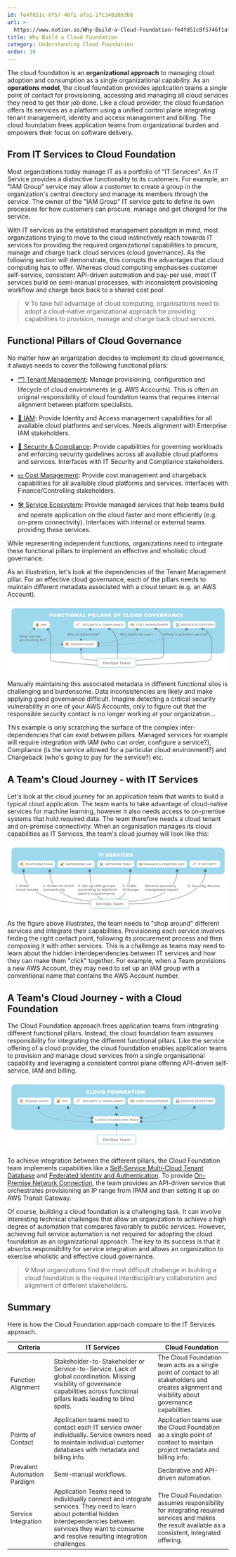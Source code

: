 ```yaml
---
id: fe4fd51c-8f57-46f1-afa1-2fc3402063b8
url: >-
  https://www.notion.so/Why-Build-a-Cloud-Foundation-fe4fd51c8f5746f1afa12fc3402063b8
title: Why Build a Cloud Foundation
category: Understanding Cloud Foundation
order: 10
---
```


The cloud foundation is an **organizational approach** to managing cloud adoption and consumption as a single organizational capability. As an **operations model**, the cloud foundation provides application teams a single point of contact for provisioning, accessing and managing all cloud services they need to get their job done. Like a cloud provider, the cloud foundation offers its services as a platform using a unified control plane integrating tenant management, identity and access management and billing. The cloud foundation frees application teams from organizational burden and empowers their focus on software delivery.

## From IT Services to Cloud Foundation

Most organizations today manage IT as a portfolio of "IT Services". An IT Service provides a distinctive functionality to its customers. For example, an "IAM Group" service may allow a customer to create a group in the organization's central directory and manage its members through the service. The owner of the "IAM Group" IT service gets to define its own processes for how customers can procure, manage and get charged for the service. 

With IT services as the established management paradigm in mind, most organizations trying to move to the cloud instinctively reach towards IT services for providing the required organizational capabilities to procure, manage and charge back cloud services (cloud governance). As the following section will demonstrate, this corrupts the advantages that cloud computing has to offer. Whereas cloud computing emphasises customer self-service, consistent API-driven automation and pay-per use, most IT services build on semi-manual processes, with inconsistent  provisioning workflow and charge back back to a shared cost pool.

> **💡** To take full advantage of cloud computing, organisations need to adopt a cloud-native organizational approach for providing capabilities to provision, manage and charge back cloud services.

## Functional Pillars of Cloud Governance

No matter how an organization decides to implement its cloud governance, it always needs to cover the following functional pillars:

- [🗂 Tenant Management](../maturity-model/tenant-management/readme.md)**:** Manage provisioning, configuration and lifecycle of cloud environments (e.g. AWS Accounts). This is often an original responsibility of cloud foundation teams that requires internal alignment between platform specialists.

- [🔐 IAM](../maturity-model/iam/readme.md)**:** Provide Identity and Access management capabilities for all available cloud platforms and services. Needs alignment with Enterprise IAM stakeholders.

- [🔖 Security & Compliance](../maturity-model/security-and-compliance/readme.md)**:** Provide capabilities for governing workloads and enforcing security guidelines across all available cloud platforms and services.  Interfaces with IT Security and Compliance stakeholders.

- [💵 Cost Management](../maturity-model/cost-management/readme.md)**:** Provide cost management and chargeback capabilities for all available cloud platforms and services. Interfaces with Finance/Controlling stakeholders.

- [🛠 Service Ecosystem](../maturity-model/service-ecosystem/readme.md)**:** Provide managed services that help teams build and operate application on the cloud faster and more efficiently (e.g. on-prem connectivity). Interfaces with internal or external teams providing these services. 

While representing independent functions, organizations need to integrate these functional pillars to implement an effective and wholistic cloud governance.

As an illustration, let's look at the dependencies of the Tenant Management pillar. For an effective cloud governance, each of the pillars needs to maintain different metadata associated with a cloud tenant (e.g. an AWS Account). 

![image-073a2340-2a2d-4716-b255-2a28d0986732](./073a2340-2a2d-4716-b255-2a28d0986732.png)

Manually maintaining this associated metadata in different functional silos is challenging and burdensome. Data inconsistencies are likely and make applying good governance difficult. Imagine detecting a critical security vulnerability in one of your AWS Accounts, only to figure out that the responsible security contact is no longer working at your organization...

This example is only scratching the surface of the complex inter-dependencies that can exist between pillars. Managed services for example will require integration with IAM (who can order, configure a service?), Compliance (is the service allowed for a particular cloud environment?) and Chargeback (who's going to pay for the service?) etc.

## A Team's Cloud Journey - with IT Services

Let's look at the cloud journey for an application team that wants to build a typical cloud application. The team wants to take advantage of cloud-native services for machine learning, however it also needs access to on-premise systems that hold required data. The team therefore needs a cloud tenant and on-premise connectivity. When an organisation manages its cloud capabilities as IT Services, the team's cloud journey will look like this:

![image-cade48b7-0ce2-4ede-989e-e7c7d4d9727a](./cade48b7-0ce2-4ede-989e-e7c7d4d9727a.png)

As the figure above illustrates, the team needs to "shop around" different services and integrate their capabilities. Provisioning each service involves finding the right contact point, following its procurement process and then composing it with other services. This is a challenge as teams may need to learn about the hidden interdependencies between IT services and how they can make them "click" together. For example, when a Team provisions a new AWS Account, they may need to set up an IAM group with a conventional name that contains the AWS Account number.

## A Team's Cloud Journey - with a Cloud Foundation

The Cloud Foundation approach frees application teams from integrating different functional pillars. Instead, the cloud foundation team assumes responsibility for integrating the different functional pillars. Like the service offering of a cloud provider, the cloud foundation enables application teams to provision and manage cloud services from a single organisational capability and leveraging a consistent control plane offering API-driven self-service, IAM and billing.

![image-9678847c-4883-4e5a-981b-3e33284878eb](./9678847c-4883-4e5a-981b-3e33284878eb.png)

To achieve integration between the different pillars, the Cloud Foundation team implements capabilities like a [Self-Service Multi-Cloud Tenant Database](../maturity-model/tenant-management/self-service-multi-cloud-tenant-database.md) and [Federated Identity and Authentication](../maturity-model/iam/federated-identity-and-authentication.md). To provide [On-Premise Network Connection](../maturity-model/service-ecosystem/on-premise-network-connection.md), the team provides an API-driven service that orchestrates provisioning an IP range from IPAM and then setting it up on AWS Transit Gateway. 

Of course, building a cloud foundation is a challenging task. It can involve interesting technical challenges that allow an organization to achieve a high degree of automation that compares favorably to public services. However, achieving full service automation is not required for adopting the cloud foundation as an organizational approach. The key to its success is that it absorbs responsibility for service integration and allows an organization to exercise wholistic and effective cloud governance.

> **💡** Most organizations find  the most difficult challenge in building a cloud foundation is the required interdisciplinary collaboration and alignment of different stakeholders.

## Summary

Here is how the Cloud Foundation approach compare to the IT Services approach. 

<!-- included database 3fe4130d-5cc2-4fce-8dac-20675cb0c4fd -->
| Criteria                     | IT Services                                                                                                                                                                                                            | Cloud Foundation                                                                                                                                    |
| ---------------------------- | ---------------------------------------------------------------------------------------------------------------------------------------------------------------------------------------------------------------------- | --------------------------------------------------------------------------------------------------------------------------------------------------- |
| Function Alignment           | Stakeholder-to-Stakeholder or Service-to-Service. Lack of global coordination. Missing visibility of governance capabilities across functional pillars leads leading to blind spots.                                   | The Cloud Foundation team acts as a single point of contact to all stakeholders and creates alignment and visibility about governance capabilities. |
| Points of Contact            | Application teams need to contact each IT service owner individually. Service owners need to maintain individual customer databases with metadata and billing info.                                                    | Application teams use the Cloud Foundation as a single point of contact to maintain project metadata and billing info.                              |
| Prevalent Automation Pardigm | Semi-manual workflows.                                                                                                                                                                                                 | Declarative and API-driven automation.                                                                                                              |
| Service Integration          | Application Teams need to individually connect and integrate services. They need to learn about potential hidden interdependencies between services they want to consume and resolve resulting integration challenges. | The Cloud Foundation assumes responsibility for integrating required services and makes the result available as a consistent, integrated offering.  |